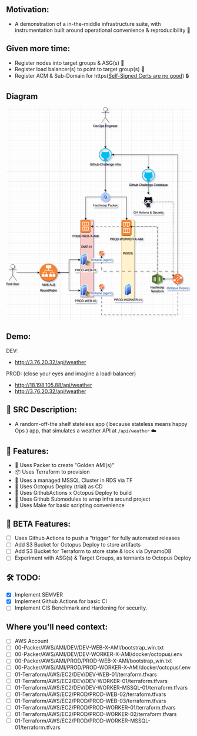 ## Motivation:

- A demonstration of a in-the-middle infrastructure suite, with instrumentation built around operational convenience & reproducibility 🚀

## Given more time:

- Register nodes into target groups & ASG(s) 📝
- Register load balancer(s) to point to target group(s) 📝
- Register ACM & Sub-Domain for https([Self-Signed Certs are no good](https://www.appviewx.com/blogs/risks-of-self-signed-certificates/)) 🔒

## Diagram

![Diagram](docs/images/diagram.png)

## Demo:

DEV:

- http://3.76.20.32/api/weather

PROD: (close your eyes and imagine a load-balancer)

- http://18.198.105.88/api/weather
- http://3.76.20.32/api/weather

## 📜 SRC Description:

- A random-off-the shelf stateless app ( because stateless means happy Ops ) app, that simulates a weather API at `/api/weather` ☁️

## 🚀 Features:

- 🚀 Uses Packer to create "Golden AMI(s)"
- 📦 Uses Terraform to provision
- 💽 Uses a managed MSSQL Cluster in RDS via TF
- 🚀 Uses Octopus Deploy (trial) as CD
- 🚀 Uses GithubActions x Octopus Deploy to build
- 🎁 Uses Github Submodules to wrap infra around project
- 📜 Uses Make for basic scripting convenience

## 🧪 BETA Features:

- [ ] Uses Github Actions to push a "trigger" for fully automated releases
- [ ] Add S3 Bucket for Octopus Deploy to store artifacts
- [ ] Add S3 Bucket for Terraform to store state & lock via DynamoDB
- [ ] Experiment with ASG(s) & Target Groups, as tennants to Octopus Deploy

## 🛠️ TODO:

- [x] Implement SEMVER
- [x] Implement Github Actions for basic CI
- [ ] Implement CIS Benchmark and Hardening for security.
## Where you'll need context:

- [ ] AWS Account
- [ ] 00-Packer/AWS/AMI/DEV/DEV-WEB-X-AMI/bootstrap_win.txt
- [ ] 00-Packer/AWS/AMI/DEV/DEV-WORKER-X-AMI/docker/octopus/.env
- [ ] 00-Packer/AWS/AMI/PROD/PROD-WEB-X-AMI/bootstrap_win.txt
- [ ] 00-Packer/AWS/AMI/PROD/PROD-WORKER-X-AMI/docker/octopus/.env
- [ ] 01-Terraform/AWS/EC2/DEV/DEV-WEB-01/terraform.tfvars
- [ ] 01-Terraform/AWS/EC2/DEV/DEV-WORKER-01/terraform.tfvars
- [ ] 01-Terraform/AWS/EC2/DEV/DEV-WORKER-MSSQL-01/terraform.tfvars
- [ ] 01-Terraform/AWS/EC2/PROD/PROD-WEB-02/terraform.tfvars
- [ ] 01-Terraform/AWS/EC2/PROD/PROD-WEB-03/terraform.tfvars
- [ ] 01-Terraform/AWS/EC2/PROD/PROD-WORKER-01/terraform.tfvars
- [ ] 01-Terraform/AWS/EC2/PROD/PROD-WORKER-02/terraform.tfvars
- [ ] 01-Terraform/AWS/EC2/PROD/PROD-WORKER-MSSQL-01/terraform.tfvars
